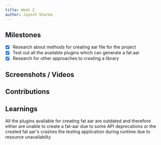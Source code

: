 ```yaml
---
title: Week 2
author: Jayesh Sharma 
---
```


## Milestones
- [X] Research about methods for creating aar file for the project
- [X] Test out all the available plugins which can generate a fat aar
- [X] Research for other approaches to creating a library
## Screenshots / Videos 

## Contributions

## Learnings
All the plugins available for creating fat aar are outdated and therefore either are unable to create a fat-aar due to some API deprecations or the created fat aar's crashes the testing application during runtime due to resource unavailabilty